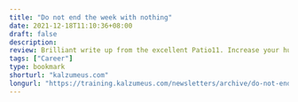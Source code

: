```yaml
---
title: "Do not end the week with nothing"
date: 2021-12-18T11:10:36+08:00
draft: false
description: 
review: Brilliant write up from the excellent Patio11. Increase your human, social and reputational capital.Position yourself for visibility, value and ownership. 
tags: ["Career"]
type: bookmark
shorturl: "kalzumeus.com"
longurl: "https://training.kalzumeus.com/newsletters/archive/do-not-end-the-week-with-nothing"
---
```

